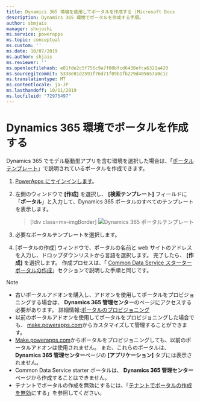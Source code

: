 ```yaml
---
title: Dynamics 365 環境を使用してポータルを作成する |Microsoft Docs
description: Dynamics 365 環境でポータルを作成する手順。
author: sbmjais
manager: shujoshi
ms.service: powerapps
ms.topic: conceptual
ms.custom: ''
ms.date: 10/07/2019
ms.author: shjais
ms.reviewer: ''
ms.openlocfilehash: e81fde2c5f756c9a7f08bfcd6438efca6321a420
ms.sourcegitcommit: 5338e01d2591f76d71f09b1fb229d405657a0c1c
ms.translationtype: MT
ms.contentlocale: ja-JP
ms.lasthandoff: 10/11/2019
ms.locfileid: "72975497"
---
```

# <a name="create-a-portal-with-dynamics-365-environment"></a>Dynamics 365 環境でポータルを作成する

Dynamics 365 でモデル駆動型アプリを含む環境を選択した場合は、「[ポータルテンプレート](portal-templates.md)」で説明されているポータルを作成できます。

1.  [PowerApps にサインインします](http://web.powerapps.com)。

2.  左側のウィンドウで **[作成]** を選択し、 **[検索テンプレート]** フィールドに「**ポータル**」と入力して、Dynamics 365 ポータルのすべてのテンプレートを表示します。

    > [!div class=mx-imgBorder]
    > ![Dynamics 365 ポータルテンプレート](media/dynamics-portals.png "dynamics 365 ポータルテンプレート")  

3.  必要なポータルテンプレートを選択します。

4.  [ポータルの作成] ウィンドウで、ポータルの名前と web サイトのアドレスを入力し、ドロップダウンリストから言語を選択します。 完了したら、 **[作成]** を選択します。 作成プロセスは、「 [Common Data Service スターターポータルの作成](create-portal.md)」セクションで説明した手順と同じです。

> [!NOTE]
> - 古いポータルアドオンを購入し、アドオンを使用してポータルをプロビジョニングする場合は、 **Dynamics 365 管理センター**のページにアクセスする必要があります。 詳細情報:[ポータルのプロビジョニング](https://docs.microsoft.com/en-gb/dynamics365/customer-engagement/portals/provision-portal)
> - 以前のポータルアドオンを使用してポータルをプロビジョニングした場合でも、 [make.powerapps.com](https://make.powerapps.com)からカスタマイズして管理することができます。
> - [Make.powerapps.com](https://make.powerapps.com)からポータルをプロビジョニングしても、以前のポータルアドオンは使用されません。 また、これらのポータルは、 **Dynamics 365 管理センター**ページの **[アプリケーション]** タブには表示されません。
> - Common Data Service starter ポータルは、 **Dynamics 365 管理センター**ページから作成することはできません。
> - テナントでポータルの作成を無効にするには、「[テナントでポータルの作成を無効](create-portal.md#disable-portal-creation-in-a-tenant)にする」を参照してください。

